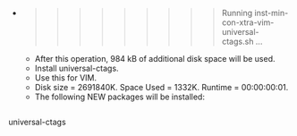 * >>>>>>>>> Running inst-min-con-xtra-vim-universal-ctags.sh ...
  * After this operation, 984 kB of additional disk space will be used.
  * Install universal-ctags.
  * Use this for VIM.
  * Disk size = 2691840K. Space Used = 1332K. Runtime = 00:00:00:01.
  * The following NEW packages will be installed:
  ```bash
universal-ctags
  ```
